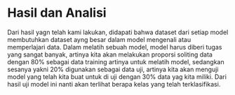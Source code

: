 # Hasil dan Analisi
Dari hasil yagn telah kami lakukan, didapati bahwa dataset dari setiap model membutuhkan dataset ayng besar dalam model mengenali atau memperlajari data. Dalam melatih sebuah model, model harus diberi tugas yang sangat banyak, artinya kita akan melakukan proporsi soliting data dengan 80% sebagai data training artinya untuk melatih model, sedangkan sesanya yakni 20% digunakan sebagai data uji, artinya kita akan menguji model yang telah kita buat untuk di uji dengan 30% data yag kita miliki. Dari hasil uji model ini nanti akan terlihat berapa kelas yang telah terklasifikasi. 
